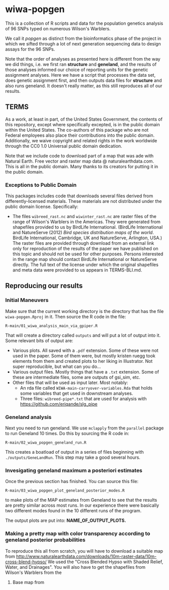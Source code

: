 # wiwa-popgen

This is a collection of R scripts and data for the population
genetics analysis of 96 SNPs typed on numerous Wilson's
Warblers.  

We call it *popgen* as distinct from the bioinformatics phase
of the project in which we sifted through a lot of 
next generation sequencing data to design assays for the
96 SNPs.

Note that the order of analyses as presented here is different from
the way we did things, i.e. we first ran **structure** and **geneland**, and 
the results of those analyses informed our choice of reporting units for the 
genetic assignment analyses.  Here we have a script that processes the data
set, does genetic assignment first, and then outputs data files for 
**structure** and also runs geneland.  It doesn't really matter, as this 
still reproduces all of our results.

## TERMS

As a work, at least in part, of the United States Government, the contents
of this repository, except where specifically excepted, is in the
public domain within the United States. The co-authors of this package
who are not Federal employees also place their contributions into the
public domain. Additionally, we waive
copyright and related rights in the work worldwide through the CC0 1.0
Universal public domain dedication.

Note that we include code to download part of a map that was 
ade with Natural Earth. Free vector and raster map data @ naturalearthdata.com. This
is all in the public domain. Many thanks to its creators for putting it in the 
public domain.

### Exceptions to Public Domain
This packages includes code that downloads several files derived from differently-licensed materials.  These materials
are not distributed under the public domain license.  Specifically:

*  The files `wibreed_rast.nc` and `wiwinter_rast.nc` are raster files of the range of Wilson's Warblers in the Americas.
They were generated from shapefiles provided to us by BirdLife International.   (BirdLife International and NatureServe (2012) *Bird species distribution maps of the world*. BirdLife International, Cambridge, UK and NatureServe, Arlington, USA.)  The raster files are provided through download from an external link only for reproduction of the results of the paper we have published on this topic and should not be used for other purposes.  Persons interested in the range map should contact BirdLife International or NatureServe directly.  The full text of the license under which the original shapefiles and meta data were provided to us appears in TERMS-BLI.md.

## Reproducing our results
### Initial Maneuvers
Make sure that the current working directory is the directory that has the 
file `wiwa-popgen.Rproj` in it.  Then source the R code in the file:
```
R-main/01_wiwa_analysis_main_via_gpiper.R
```
That will create a directory called `outputs` and will put a lot of output into it. 
Some relevant bits of output are:

* Various plots.  All saved with a `.pdf` extension.  Some of these were not used in the paper. Some of them were, but
mostly kristen ruegg took elements from them and created plots to her liking in Illustrator.  Not super reproducible, but 
what can you do...
* Various output files. Mostly things that have a `.txt` extension.  Some of these are intermediate files, some are 
outputs of gsi_sim, etc.
* Other files that will be used as input later.  Most notably: 
     + An rda file called `WIWA-main-carryover-variables.Rda` that holds some variables that get used in downstream
analyses.
     + Three files: `wibreed-pipe*.txt` that are used for analysis with https://github.com/eriqande/slg_pipe


### Geneland analysis
Next you need to run geneland.  We use `mclapply` from the `parallel` package to run Geneland 10 times.  Do this by 
sourcing the R code in:
```
R-main/02_wiwa_popgen_geneland_run.R
```
This creates a boatload of output in a series of files beginning with `./outputs/GeneLandRun`.  This step may take a
good several hours.


### Invesigating geneland maximum a posteriori estimates
Once the previous section has finished.  You can source this file:
```
R-main/03_wiwa_popgen_plot_geneland_posterior_modes.R
```
to make plots of the MAP estimates from Geneland to see that the results are pretty similar across most runs. In
our experience there were basically two different modes found in the 10 different runs of the program.

The output plots are put into:  **NAME_OF_OUTPUT_PLOTS.**


### Making a pretty map with color transparency according to geneland posterior probabilities
To reproduce this all from scratch, you will have to download a suitable map from http://www.naturalearthdata.com/downloads/10m-raster-data/10m-cross-blend-hypso/  We used the "Cross Blended Hypso with Shaded Relief, Water, and Drainages".  You will also have to get the shapefiles from Wilson's Warblers from the 

1. Base map from 

